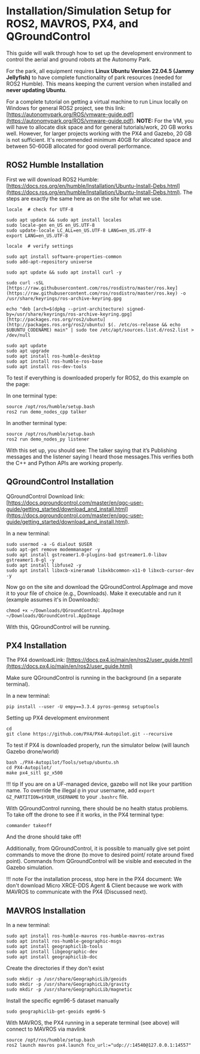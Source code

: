 # Installation/Simulation Setup for ROS2, MAVROS, PX4, and QGroundControl

This guide will walk through how to set up the development environment to control the aerial and ground robots at the Autonomy Park.

For the park, all equipment requires **Linux Ubuntu Version 22.04.5 (Jammy Jellyfish)** to have complete functionality of park resources (needed for ROS2 Humble).
This means keeping the current version when installed and **never updating Ubuntu**.

For a complete tutorial on getting a virtual machine to run Linux locally on Windows for general ROS2 project, see this link: [https://autonomypark.org/ROS/vmware-guide.pdf](https://autonomypark.org/ROS/vmware-guide.pdf). 
**NOTE:** For the VM, you will have to allocate disk space and for general tutorials/work, 20 GB works well. However, for larger projects working with the PX4 and Gazebo, 20 GB is not sufficient. It's recommended minimum 40GB for allocated space and between 50-60GB allocated for good overall performance.

## ROS2 Humble Installation

First we will download ROS2 Humble: [https://docs.ros.org/en/humble/Installation/Ubuntu-Install-Debs.html](https://docs.ros.org/en/humble/Installation/Ubuntu-Install-Debs.html). 
The steps are exactly the same here as on the site for what we use.


```
locale  # check for UTF-8

sudo apt update && sudo apt install locales
sudo locale-gen en_US en_US.UTF-8
sudo update-locale LC_ALL=en_US.UTF-8 LANG=en_US.UTF-8
export LANG=en_US.UTF-8

locale  # verify settings
```

```
sudo apt install software-properties-common
sudo add-apt-repository universe
```

```
sudo apt update && sudo apt install curl -y
```

```
sudo curl -sSL [https://raw.githubusercontent.com/ros/rosdistro/master/ros.key](https://raw.githubusercontent.com/ros/rosdistro/master/ros.key) -o /usr/share/keyrings/ros-archive-keyring.gpg
```

```
echo "deb [arch=$(dpkg --print-architecture) signed-by=/usr/share/keyrings/ros-archive-keyring.gpg] [http://packages.ros.org/ros2/ubuntu](http://packages.ros.org/ros2/ubuntu) $(. /etc/os-release && echo $UBUNTU_CODENAME) main" | sudo tee /etc/apt/sources.list.d/ros2.list > /dev/null
```

```
sudo apt update
sudo apt upgrade
sudo apt install ros-humble-desktop
sudo apt install ros-humble-ros-base
sudo apt install ros-dev-tools
```

To test if everything is downloaded properly for ROS2, do this example on the page:

In one terminal type:
```
source /opt/ros/humble/setup.bash
ros2 run demo_nodes_cpp talker
```

In another terminal type:
```
source /opt/ros/humble/setup.bash
ros2 run demo_nodes_py listener
```

With this set up, you should see: The talker saying that it’s Publishing messages and the listener saying I heard those messages.This verifies both the C++ and Python APIs are working properly. 

## QGroundControl Installation

QGroundControl Download link: [https://docs.qgroundcontrol.com/master/en/qgc-user-guide/getting_started/download_and_install.html](https://docs.qgroundcontrol.com/master/en/qgc-user-guide/getting_started/download_and_install.html).

In a new terminal:

```
sudo usermod -a -G dialout $USER
sudo apt-get remove modemmanager -y
sudo apt install gstreamer1.0-plugins-bad gstreamer1.0-libav gstreamer1.0-gl -y
sudo apt install libfuse2 -y
sudo apt install libxcb-xinerama0 libxkbcommon-x11-0 libxcb-cursor-dev -y
```

Now go on the site and download the QGroundControl.AppImage and move it to your file of choice (e.g., Downloads). Make it executable and run it (example assumes it's in Downloads):

```
chmod +x ~/Downloads/QGroundControl.AppImage
~/Downloads/QGroundControl.AppImage
```
With this, QGroundControl will be running.

## PX4 Installation

The PX4 downloadLink: [https://docs.px4.io/main/en/ros2/user_guide.html](https://docs.px4.io/main/en/ros2/user_guide.html)

Make sure QGroundControl is running in the background (in a separate terminal).

In a new terminal:

```
pip install --user -U empy==3.3.4 pyros-genmsg setuptools
```

Setting up PX4 development environment
```
cd
git clone https://github.com/PX4/PX4-Autopilot.git --recursive
```

To test if PX4 is downloaded properly, run the simulator below (will launch Gazebo drone/world)
```
bash ./PX4-Autopilot/Tools/setup/ubuntu.sh
cd PX4-Autopilot/
make px4_sitl gz_x500
```

!!! tip
     If you are on a UF-managed device, gazebo will not like your partition name. To override the illegal `@` in your username, add `export GZ_PARTITION=$YOUR_USERNAME` to your `.bashrc` file.

With QGroundControl running, there should be no health status problems. To take off the drone to see if it works, in the PX4 terminal type:
```
commander takeoff
```

And the drone should take off! 

Additionally, from QGroundControl, it is possible to manually give set point commands to move the drone (to move to desired point/ rotate around fixed point). Commands from QGroundControl will be visible and executed in the Gazebo simulation. 

!!! note
     For the installation process, stop here in the PX4 document: We don't download Micro XRCE-DDS Agent & Client because we work with MAVROS to communicate with the PX4 (Discussed next).
	 
## MAVROS Installation

In a new terminal:

```
sudo apt install ros-humble-mavros ros-humble-mavros-extras
sudo apt install ros-humble-geographic-msgs
sudo apt install geographiclib-tools
sudo apt install libgeographic-dev
sudo apt install geographiclib-doc
```
Create the directories if they don't exist

```
sudo mkdir -p /usr/share/GeographicLib/geoids
sudo mkdir -p /usr/share/GeographicLib/gravity
sudo mkdir -p /usr/share/GeographicLib/magnetic
```

Install the specific egm96-5 dataset manually
```
sudo geographiclib-get-geoids egm96-5
```

With MAVROS, the PX4 running in a seperate terminal (see above) will connect to MAVROS via mavlink
```
source /opt/ros/humble/setup.bash
ros2 launch mavros px4.launch fcu_url:="udp://:14540@127.0.0.1:14557"
```